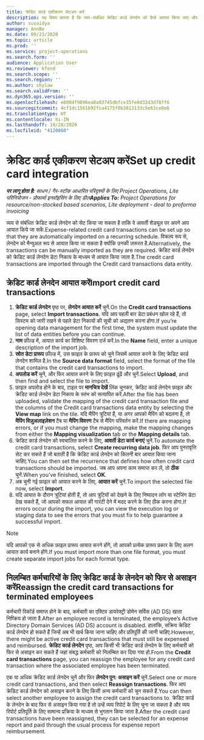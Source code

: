 ```yaml
---
title: क्रेडिट कार्ड एकीकरण सेटअप करें
description: यह विषय बताता है कि व्यय-संबंधित क्रेडिट कार्ड लेनदेन को कैसे आयात किया जाए और बनाए रखा जाए.
author: suvaidya
manager: AnnBe
ms.date: 09/23/2020
ms.topic: article
ms.prod: ''
ms.service: project-operations
ms.search.form: ''
audience: Application User
ms.reviewer: kfend
ms.search.scope: ''
ms.search.region: ''
ms.author: shylaw
ms.search.validFrom: ''
ms.dyn365.ops.version: ''
ms.openlocfilehash: e0004f9096ea8a03745dbfce35fe0d32d3d707f6
ms.sourcegitcommit: 4cf1dc1561b92fca4175f0b3813133c5e63ce8e6
ms.translationtype: HT
ms.contentlocale: hi-IN
ms.lasthandoff: 10/28/2020
ms.locfileid: "4120860"
---
```

# <a name="set-up-credit-card-integration"></a><span data-ttu-id="b0c28-103">क्रेडिट कार्ड एकीकरण सेटअप करें</span><span class="sxs-lookup"><span data-stu-id="b0c28-103">Set up credit card integration</span></span>

<span data-ttu-id="b0c28-104">_**पर लागू होता है:** साधन / गैर-स्टॉक आधारित परिदृश्यों के लिए Project Operations, Lite परिनियोजन - प्रोफार्मा इनवॉइसिंग के लिए डील_</span><span class="sxs-lookup"><span data-stu-id="b0c28-104">_**Applies To:** Project Operations for resource/non-stocked based scenarios, Lite deployment - deal to proforma invoicing_</span></span>

<span data-ttu-id="b0c28-105">व्यय से संबंधित क्रेडिट कार्ड लेनदेन को सेट किया जा सकता है ताकि वे आवर्ती शेड्यूल पर अपने आप आयात किये जा सकें.</span><span class="sxs-lookup"><span data-stu-id="b0c28-105">Expense-related credit card transactions can be set up so that they are automatically imported on a recurring schedule.</span></span> <span data-ttu-id="b0c28-106">विकल्प रूप से, लेनदेन को मैन्युअल रूप से आयात किया जा सकता है क्योंकि उनकी ज़रूरत है.</span><span class="sxs-lookup"><span data-stu-id="b0c28-106">Alternatively, the transactions can be manually imported as they are required.</span></span> <span data-ttu-id="b0c28-107">क्रेडिट कार्ड लेनदेन को क्रेडिट कार्ड लेनदेन डेटा निकाय के माध्यम से आयात किया जाता है.</span><span class="sxs-lookup"><span data-stu-id="b0c28-107">The credit card transactions are imported through the Credit card transactions data entity.</span></span>

## <a name="import-credit-card-transactions"></a><span data-ttu-id="b0c28-108">क्रेडिट कार्ड लेनदेन आयात करें</span><span class="sxs-lookup"><span data-stu-id="b0c28-108">Import credit card transactions</span></span>

1. <span data-ttu-id="b0c28-109">**क्रेडिट कार्ड लेनदेन** पृष्ठ पर, **लेनदेन आयात करें** चुनें.</span><span class="sxs-lookup"><span data-stu-id="b0c28-109">On the **Credit card transactions** page, select **Import transactions**.</span></span> <span data-ttu-id="b0c28-110">यदि आप पहली बार डेटा प्रबंधन खोल रहे हैं, तो सिस्टम को जारी रखने से पहले डेटा निकायों की सूची को अद्यतन करना होगा.</span><span class="sxs-lookup"><span data-stu-id="b0c28-110">If you’re opening data management for the first time, the system must update the list of data entities before you can continue.</span></span>
2. <span data-ttu-id="b0c28-111">**नाम** फ़ील्ड में, आयात कार्य का विशिष्ट विवरण दर्ज करें.</span><span class="sxs-lookup"><span data-stu-id="b0c28-111">In the **Name** field, enter a unique description of the import job.</span></span>
3. <span data-ttu-id="b0c28-112">**स्रोत डेटा प्रारूप** फ़ील्ड में, उस फ़ाइल के प्रारूप को चुने जिसमें आयात करने के लिए क्रेडिट कार्ड लेनदेन शामिल है.</span><span class="sxs-lookup"><span data-stu-id="b0c28-112">In the **Source data format** field, select the format of the file that contains the credit card transactions to import.</span></span>
4. <span data-ttu-id="b0c28-113">**अपलोड करें** चुनें, और फिर आयात करने के लिए फ़ाइल ढूंढें और चुनें.</span><span class="sxs-lookup"><span data-stu-id="b0c28-113">Select **Upload**, and then find and select the file to import.</span></span>
5. <span data-ttu-id="b0c28-114">फ़ाइल अपलोड होने के बाद, टाइल पर **मानचित्र देखें** लिंक चुनकर, क्रेडिट कार्ड लेनदेन फ़ाइल और क्रेडिट कार्ड लेनदेन डेटा निकाय के स्तंभ को सत्यापित करें.</span><span class="sxs-lookup"><span data-stu-id="b0c28-114">After the file has been uploaded, validate the mapping of the credit card transaction file and the columns of the Credit card transactions data entity by selecting the **View map** link on the tile.</span></span> <span data-ttu-id="b0c28-115">यदि मैपिंग त्रुटियां हैं, या अगर आपको मैपिंग को बदलना है, तो **मैपिंग विज़ुअलाइज़ेशन** टैब या **मैपिंग विवरण** टैब से मैंपिग परिवर्तन करें.</span><span class="sxs-lookup"><span data-stu-id="b0c28-115">If there are mapping errors, or if you must change the mapping, make the mapping changes from either the **Mapping visualization** tab or the **Mapping details** tab.</span></span>
6. <span data-ttu-id="b0c28-116">क्रेडिट कार्ड लेनदेन को स्वचालित करने के लिए, **आवर्ती डेटा कार्य बनाएं** चुनें.</span><span class="sxs-lookup"><span data-stu-id="b0c28-116">To automate the credit card transactions, select **Create recurring data job**.</span></span> <span data-ttu-id="b0c28-117">फिर आप पुनरावृत्ति सेट कर सकते हैं जो बताती है कि क्रेडिट कार्ड लेनदेन को कितनी बार आयात किया जाना चाहिए.</span><span class="sxs-lookup"><span data-stu-id="b0c28-117">You can then set the recurrence that defines how often credit card transactions should be imported.</span></span> <span data-ttu-id="b0c28-118">जब आप अपना काम समाप्त कर लें, तो **ठीक** चुनें.</span><span class="sxs-lookup"><span data-stu-id="b0c28-118">When you’ve finished, select **OK**.</span></span>
7. <span data-ttu-id="b0c28-119">अब चुनी गई फ़ाइल को आयात करने के लिए, **आयात करें** चुनें.</span><span class="sxs-lookup"><span data-stu-id="b0c28-119">To import the selected file now, select **Import**.</span></span>
8. <span data-ttu-id="b0c28-120">यदि आयात के दौरान त्रुटियां होती हैं, तो आप त्रुटियों को देखने के लिए निष्पादन लॉग या स्टेजिंग डेटा देख सकते हैं, जो आपको सफल आयात की गारंटी देने में मदद करने के लिए ठीक करना होगा.</span><span class="sxs-lookup"><span data-stu-id="b0c28-120">If errors occur during the import, you can view the execution log or staging data to see the errors that you must fix to help guarantee a successful import.</span></span>

> [!NOTE]
> <span data-ttu-id="b0c28-121">यदि आपको एक से अधिक फ़ाइल प्रारूप आयात करने होंगे, तो आपको प्रत्येक प्रारूप प्रकार के लिए अलग आयात कार्य बनाने होंगे.</span><span class="sxs-lookup"><span data-stu-id="b0c28-121">If you must import more than one file format, you must create separate import jobs for each format type.</span></span>

## <a name="reassign-the-credit-card-transactions-for-terminated-employees"></a><span data-ttu-id="b0c28-122">निलम्बित कर्मचारियों के लिए क्रेडिट कार्ड के लेनदेन को फिर से असाइन करें</span><span class="sxs-lookup"><span data-stu-id="b0c28-122">Reassign the credit card transactions for terminated employees</span></span>

<span data-ttu-id="b0c28-123">कर्मचारी रिकॉर्ड समाप्त होने के बाद, कर्मचारी का एक्टिव डायरेक्ट्री डोमेन सर्विस (AD DS) खाता निष्क्रिय हो जाता है.</span><span class="sxs-lookup"><span data-stu-id="b0c28-123">After an employee record is terminated, the employee’s Active Directory Domain Services (AD DS) account is disabled.</span></span> <span data-ttu-id="b0c28-124">हालांकि, सक्रिय क्रेडिट कार्ड लेनदेन हो सकते हैं जिन्हें अब भी खर्च किया जाना चाहिए और प्रतिपूर्ति की जानी चाहिए.</span><span class="sxs-lookup"><span data-stu-id="b0c28-124">However, there might be active credit card transactions that must still be expensed and reimbursed.</span></span> <span data-ttu-id="b0c28-125">**क्रेडिट कार्ड लेनदेन** पृष्ठ, आप किसी भी क्रेडिट कार्ड लेनदेन के लिए कर्मचारी को फिर से असाइन कर सकते हैं जहां संबद्ध कर्मचारी को निलम्बित कर दिया गया हो.</span><span class="sxs-lookup"><span data-stu-id="b0c28-125">From the **Credit card transactions** page, you can reassign the employee for any credit card transaction where the associated employee has been terminated.</span></span>

<span data-ttu-id="b0c28-126">एक या अधिक क्रेडिट कार्ड लेनदेन चुनें और फिर **लेनदेन पुन: असाइन करें** चुनें.</span><span class="sxs-lookup"><span data-stu-id="b0c28-126">Select one or more credit card transactions, and then select **Reassign transactions**.</span></span> <span data-ttu-id="b0c28-127">फिर आप क्रेडिट कार्ड लेनदेन को असाइन करने के लिए किसी अन्य कर्मचारी को चुन सकते हैं.</span><span class="sxs-lookup"><span data-stu-id="b0c28-127">You can then select another employee to assign the credit card transactions to.</span></span> <span data-ttu-id="b0c28-128">क्रेडिट कार्ड के लेनदेन के बाद फिर से असाइन किया गया है तो उन्हें व्यय रिपोर्ट के लिए चुना जा सकता है और व्यय रिपोर्ट प्रतिपूर्ति के लिए सामान्य प्रक्रिया के माध्यम से भुगतान किया जाता है.</span><span class="sxs-lookup"><span data-stu-id="b0c28-128">After the credit card transactions have been reassigned, they can be selected for an expense report and paid through the usual process for expense report reimbursement.</span></span>
